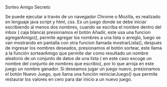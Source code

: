 Sorteo Amigo Secreto

Se puede ejecutar a través de un navegador Chrome o Mozilla, es realizado en lenguaje java script y html, css.  Es un juego donde se debe iniciar
escribiendo al menos dos nombres, cuando se escriba el nombre dentro del inbox ( caja blanca) presionamos el botón Añadir,
este usa una funcion agregarAmigo(), permite agregar los nombres a una lista o arreglo, luego se van mostrando en pantalla con otra funcion llamada mostrarLista(),
después de ingresar  los nombres deseados, presionamos el botón sortear, este llama a la función sortearAmigo que permite dar como resultado un nombre aleatorio 
de un conjunto de datos de una lista ( en este caso escoge un nombre del conjunto de nombres que escribio), por lo que arroja en este juego un nombre ganador.
Si deseamos jugar un juego nuevo, presionamos el  botón Nuevo Juego, que llama una función reiniciarJuego() 
que permite restaurar los valores en cero para dar inicio a un nuevo juego.
